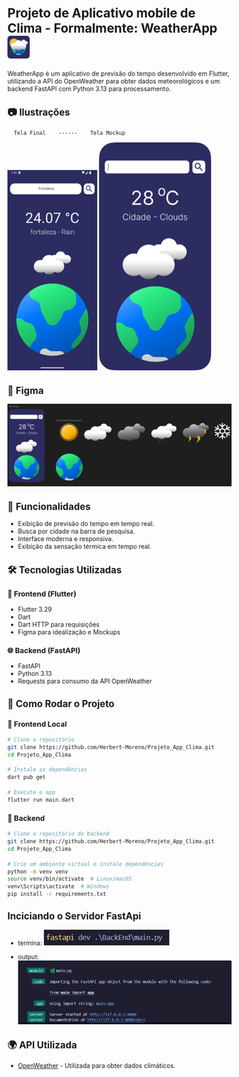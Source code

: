 # Projeto de Aplicativo mobile de Clima - Formalmente: WeatherApp <img src="./GitAssets/App_Icon.png" width="10%" style="margin=auto;">

WeatherApp é um aplicativo de previsão do tempo desenvolvido em Flutter, utilizando a API do OpenWeather para obter dados meteorológicos e um backend FastAPI com Python 3.13 para processamento.

## 📷 Ilustrações
      Tela Final    ------    Tela Mockup 
<img src="./GitAssets/test.png" width="40%"> <img src="./GitAssets/Mockup.png" width="50%">

## 📱 Figma 

![](./GitAssets/Figma.png)

## 📌 Funcionalidades

- Exibição de previsão do tempo em tempo real.
- Busca por cidade na barra de pesquisa.
- Interface moderna e responsiva.
- Exibição da sensação térmica em tempo real.

## 🛠️ Tecnologias Utilizadas

### 📱 Frontend (Flutter)

- Flutter 3.29
- Dart
- Dart HTTP para requisições
- Figma para idealização e Mockups

### 🌐 Backend (FastAPI)

- FastAPI
- Python 3.13
- Requests para consumo da API OpenWeather

## 🚀 Como Rodar o Projeto

### 📲 Frontend Local
```bash
# Clone o repositório
git clone https://github.com/Herbert-Moreno/Projeto_App_Clima.git
cd Projeto_App_Clima

# Instale as dependências
dart pub get

# Execute o app
flutter run main.dart
```

### 🔧 Backend
```bash
# Clone o repositório do backend
git clone https://github.com/Herbert-Moreno/Projeto_App_Clima.git
cd Projeto_App_Clima

# Crie um ambiente virtual e instale dependências
python -m venv venv
source venv/bin/activate  # Linux/macOS
venv\Scripts\activate  # Windows
pip install -r requirements.txt
```
## Inciciando o Servidor FastApi

- termina:
![](./GitAssets/StartCommand.png)

- output:
![](./GitAssets/ServerRunning.png)


## 🌍 API Utilizada

- [OpenWeather](https://openweathermap.org/) - Utilizada para obter dados climáticos.
